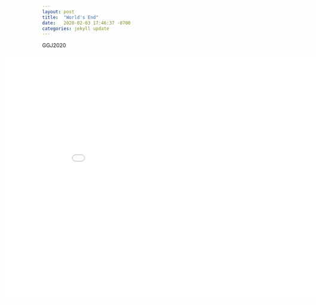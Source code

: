 ```yaml
---
layout: post
title:  "World's End"
date:   2020-02-03 17:46:37 -0700
categories: jekyll update
---
```

GGJ2020

<iframe width="960" height="660px" style="margin-left: -100px;" src="/assets/projects/GGJ_2020/index.html" frameborder="0"></iframe>